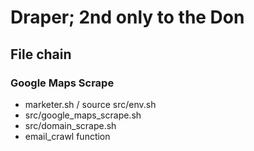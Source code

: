 # Draper; 2nd only to the Don

## File chain
### Google Maps Scrape
- marketer.sh / source src/env.sh
- src/google_maps_scrape.sh
- src/domain_scrape.sh
- email_crawl function